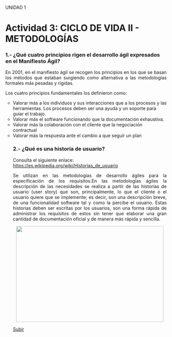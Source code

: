 <a name="top"></a>

UNIDAD 1

<a name="item1"></a>

# Actividad 3: CICLO DE VIDA II - METODOLOGÍAS

### 1.- ¿Qué cuatro principios rigen el desarrollo ágil expresados en el Manifiesto Ágil?

<p align="justify"> En 2001, en el manifiesto ágil se recogen los principios en los que se basan los métodos  que estaban surgiendo como alternativa a las metodologías formales más pesadas y rígidas.</p>

Los cuatro principios fundamentales los definieron como:

<ul>

<li type="circle">Valorar más a los individuos y sus interacciones que a los procesos y las herramientas. Los procesos deben ser una ayuda y un soporte para guiar el trabajo.</li>
<li type="circle">Valorar más el software funcionando que la documentación exhaustiva.</li>
<li type="circle">Valorar más la colaboración con el cliente que la negociación contractual</li>
<li type="circle">Valorar más la respuesta ante el cambio a que seguir un plan</li>

### 2.- ¿Qué es una historia de usuario?

Consulta el siguiente enlace: https://es.wikipedia.org/wiki/Historias_de_usuario

<p align="justify"> Se utilizan en las metodologías de desarrollo ágiles para la especificación de los requisitos.En las metodologías ágiles la descripción de las necesidades se realiza a partir de las historias de usuario (user story) que son, principalmente, lo que el cliente o el usuario quiere que se implemente; es decir, son una descripción breve, de una funcionalidad software tal y como la percibe el usuario. Estas historias deben ser escritas por los usuarios, son una forma rápida de administrar los requisitos de estos sin tener que elaborar una gran cantidad de documentación oficial y de manera más rápida y sencilla.</p>



<p align="center">
  <img width="460" height="300" src="https://github.com/mdrp93/IMAGENES_ENTORNOS/blob/main/historia_usuario.png">
</p>

[Subir](#top)
